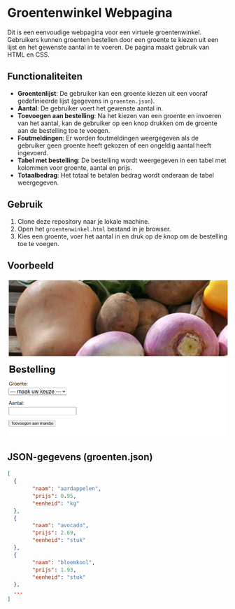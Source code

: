 # Groentenwinkel Webpagina

Dit is een eenvoudige webpagina voor een virtuele groentenwinkel. Gebruikers kunnen groenten bestellen door een groente te kiezen uit een lijst en het gewenste aantal in te voeren. De pagina maakt gebruik van HTML en CSS.

## Functionaliteiten

- **Groentenlijst**: De gebruiker kan een groente kiezen uit een vooraf gedefinieerde lijst (gegevens in `groenten.json`).
- **Aantal**: De gebruiker voert het gewenste aantal in.
- **Toevoegen aan bestelling**: Na het kiezen van een groente en invoeren van het aantal, kan de gebruiker op een knop drukken om de groente aan de bestelling toe te voegen.
- **Foutmeldingen**: Er worden foutmeldingen weergegeven als de gebruiker geen groente heeft gekozen of een ongeldig aantal heeft ingevoerd.
- **Tabel met bestelling**: De bestelling wordt weergegeven in een tabel met kolommen voor groente, aantal en prijs.
- **Totaalbedrag**: Het totaal te betalen bedrag wordt onderaan de tabel weergegeven.

## Gebruik

1. Clone deze repository naar je lokale machine.
2. Open het `groentenwinkel.html` bestand in je browser.
3. Kies een groente, voer het aantal in en druk op de knop om de bestelling toe te voegen.

## Voorbeeld

![Voorbeeld](groentenwinkel/images/screen_groentenwinkel.png)

## JSON-gegevens (groenten.json)

```json
[
  {
        "naam": "aardappelen",
        "prijs": 0.95,
        "eenheid": "kg"
  },
  {
        "naam": "avocado",
        "prijs": 2.69,
        "eenheid": "stuk"
  },
  {
        "naam": "bloemkool",
        "prijs": 1.93,
        "eenheid": "stuk"
  },
  ...
]
```
